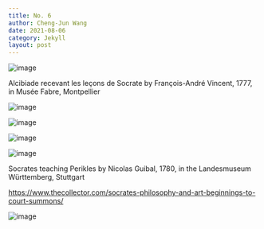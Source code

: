 ```yaml
---
title: No. 6
author: Cheng-Jun Wang
date: 2021-08-06
category: Jekyll
layout: post
---
```


![image](https://user-images.githubusercontent.com/543384/131060291-f84060a5-0b85-4b08-bf4d-bd99d9476e78.png)

Alcibiade recevant les leçons de Socrate by François-André Vincent, 1777, in Musée Fabre, Montpellier


![image](https://user-images.githubusercontent.com/543384/131338569-e328203d-0bae-436f-92c1-e4b0bc169416.png)

![image](https://user-images.githubusercontent.com/543384/131338451-9e50b44c-64f0-4867-8c9d-757e8852a1b4.png)


![image](https://user-images.githubusercontent.com/543384/131337750-592e1740-5a7b-4cbc-9800-6f647b859a12.png)



![image](https://user-images.githubusercontent.com/543384/131060408-0fa4837d-b8e2-4f36-977c-95d17853e6cc.png)

Socrates teaching Perikles by Nicolas Guibal, 1780, in the Landesmuseum Württemberg, Stuttgart


https://www.thecollector.com/socrates-philosophy-and-art-beginnings-to-court-summons/

![image](https://user-images.githubusercontent.com/543384/131337818-af5cdfe2-b6cc-475a-9349-49103b541760.png)



